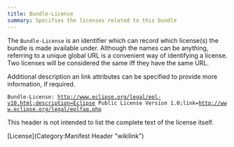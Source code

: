 ```yaml
---
title: Bundle-License
summary: Specifies the licenses related to this bundle
---
```


The `Bundle-License` is an identifier which can record which license(s)
the bundle is made available under. Although the names can be anything,
referring to a unique global URL is a convenient way of identifying a
license. Two licenses will be considered the same iff they have the same
URL.

Additional description an link attributes can be specified to provide
more information, if required.

`Bundle-License: `[`http://www.eclipse.org/legal/epl-v10.html;description=Eclipse`](http://www.eclipse.org/legal/epl-v10.html;description=Eclipse)` Public License Version 1.0;link=`[`http://www.eclipse.org/legal/eplfaq.php`](http://www.eclipse.org/legal/eplfaq.php)

This header is not intended to list the complete text of the license
itself.

[License](Category:Manifest Header "wikilink")

